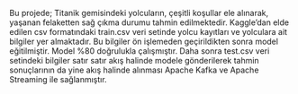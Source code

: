 Bu projede; Titanik gemisindeki yolcuların, çeşitli koşullar ele alınarak, yaşanan felaketten sağ çıkma durumu tahmin edilmektedir.
Kaggle’dan elde edilen csv formatındaki train.csv veri setinde yolcu kayıtları ve yolculara ait bilgiler yer almaktadır. Bu bilgiler ön işlemeden geçirildikten sonra model eğitilmiştir. Model %80 doğrulukla çalışmıştır.
Daha sonra test.csv veri setindeki bilgiler satır satır akış halinde modele gönderilerek tahmin sonuçlarının da yine akış halinde alınması Apache Kafka ve Apache Streaming ile sağlanmıştır.
